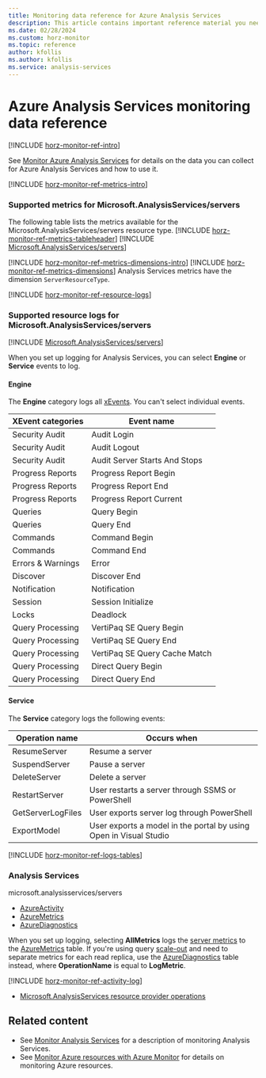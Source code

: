 ```yaml
---
title: Monitoring data reference for Azure Analysis Services
description: This article contains important reference material you need when you monitor Azure Analysis Services.
ms.date: 02/28/2024
ms.custom: horz-monitor
ms.topic: reference
author: kfollis
ms.author: kfollis
ms.service: analysis-services
---
```


# Azure Analysis Services monitoring data reference

[!INCLUDE [horz-monitor-ref-intro](~/../reusable-content/ce-skilling/azure/includes/azure-monitor/horizontals/horz-monitor-ref-intro.md)]

See [Monitor Azure Analysis Services](monitor-analysis-services.md) for details on the data you can collect for Azure Analysis Services and how to use it.

[!INCLUDE [horz-monitor-ref-metrics-intro](~/../reusable-content/ce-skilling/azure/includes/azure-monitor/horizontals/horz-monitor-ref-metrics-intro.md)]

### Supported metrics for Microsoft.AnalysisServices/servers
The following table lists the metrics available for the Microsoft.AnalysisServices/servers resource type.
[!INCLUDE [horz-monitor-ref-metrics-tableheader](~/../reusable-content/ce-skilling/azure/includes/azure-monitor/horizontals/horz-monitor-ref-metrics-tableheader.md)]
[!INCLUDE [Microsoft.AnalysisServices/servers](~/../reusable-content/ce-skilling/azure/includes/azure-monitor/reference/metrics/microsoft-analysisservices-servers-metrics-include.md)]

[!INCLUDE [horz-monitor-ref-metrics-dimensions-intro](~/../reusable-content/ce-skilling/azure/includes/azure-monitor/horizontals/horz-monitor-ref-metrics-dimensions-intro.md)]
[!INCLUDE [horz-monitor-ref-metrics-dimensions](~/../reusable-content/ce-skilling/azure/includes/azure-monitor/horizontals/horz-monitor-ref-metrics-dimensions.md)]
Analysis Services metrics have the dimension `ServerResourceType`.

[!INCLUDE [horz-monitor-ref-resource-logs](~/../reusable-content/ce-skilling/azure/includes/azure-monitor/horizontals/horz-monitor-ref-resource-logs.md)]

### Supported resource logs for Microsoft.AnalysisServices/servers
[!INCLUDE [Microsoft.AnalysisServices/servers](~/../reusable-content/ce-skilling/azure/includes/azure-monitor/reference/logs/microsoft-analysisservices-servers-logs-include.md)]

When you set up logging for Analysis Services, you can select **Engine** or **Service** events to log.

#### Engine

The **Engine** category logs all [xEvents](/analysis-services/instances/monitor-analysis-services-with-sql-server-extended-events). You can't select individual events.

|XEvent categories |Event name  |
|---------|---------|
|Security Audit    |   Audit Login      |
|Security Audit    |   Audit Logout      |
|Security Audit    |   Audit Server Starts And Stops      |
|Progress Reports     |   Progress Report Begin      |
|Progress Reports     |   Progress Report End      |
|Progress Reports     |   Progress Report Current      |
|Queries     |  Query Begin       |
|Queries     |   Query End      |
|Commands     |  Command Begin       |
|Commands     |  Command End       |
|Errors & Warnings     |   Error      |
|Discover     |   Discover End      |
|Notification     |    Notification     |
|Session     |  Session Initialize       |
|Locks    |  Deadlock       |
|Query Processing     |   VertiPaq SE Query Begin      |
|Query Processing     |   VertiPaq SE Query End      |
|Query Processing     |   VertiPaq SE Query Cache Match      |
|Query Processing     |   Direct Query Begin      |
|Query Processing     |  Direct Query End       |

#### Service

The **Service** category logs the following events:

|Operation name  |Occurs when  |
|---------|---------|
|ResumeServer     |    Resume a server     |
|SuspendServer    |   Pause a server      |
|DeleteServer     |    Delete a server     |
|RestartServer    |     User restarts a server through SSMS or PowerShell    |
|GetServerLogFiles    |    User exports server log through PowerShell     |
|ExportModel     |   User exports a model in the portal by using Open in Visual Studio     |

[!INCLUDE [horz-monitor-ref-logs-tables](~/../reusable-content/ce-skilling/azure/includes/azure-monitor/horizontals/horz-monitor-ref-logs-tables.md)]
### Analysis Services
microsoft.analysisservices/servers

- [AzureActivity](/azure/azure-monitor/reference/tables/AzureActivity#columns)
- [AzureMetrics](/azure/azure-monitor/reference/tables/AzureMetrics#columns)
- [AzureDiagnostics](/azure/azure-monitor/reference/tables/AzureDiagnostics#columns)

When you set up logging, selecting **AllMetrics** logs the [server metrics](#metrics) to the [AzureMetrics](/azure/azure-monitor/reference/tables/AzureMetrics) table. If you're using query [scale-out](analysis-services-scale-out.md) and need to separate metrics for each read replica, use the [AzureDiagnostics](/azure/azure-monitor/reference/tables/AzureDiagnostics) table instead, where **OperationName** is equal to **LogMetric**.

[!INCLUDE [horz-monitor-ref-activity-log](~/../reusable-content/ce-skilling/azure/includes/azure-monitor/horizontals/horz-monitor-ref-activity-log.md)]
- [Microsoft.AnalysisServices resource provider operations](/azure/role-based-access-control/resource-provider-operations#microsoftanalysisservices)

## Related content

- See [Monitor Analysis Services](monitor-analysis-services.md) for a description of monitoring Analysis Services.
- See [Monitor Azure resources with Azure Monitor](/azure/azure-monitor/essentials/monitor-azure-resource) for details on monitoring Azure resources.

